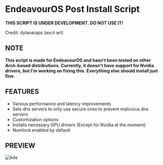 # EndeavourOS Post Install Script

**THIS SCRIPT IS UNDER DEVELOPMENT. DO NOT USE IT!**

Credit: dylanaraps (ascii art)

## NOTE
**This script is made for EndeavourOS and hasn't been tested on other Arch-based distributions. Currently, it doesn't have support for Nvidia drivers, but I'm working on fixing this. Everything else should install just fine.**

## FEATURES
- Various performance and latency improvements
- Sets dns servers to only use secure ones to prevent malicious dns servers
- Customization options
- Installs necessary GPU drivers (Except for Nvidia at the moment)
- Numlock enabled by default


## PREVIEW
![kde](https://github.com/Garry04/EndeavourOS-post-install-script/assets/54540935/a156c3dc-41cb-4df8-8c84-01dcfbc43baa)
